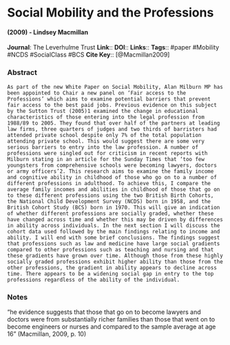 # Social Mobility and the Professions
#### (2009) - Lindsey Macmillan
**Journal**: The Leverhulme Trust
**Link**:: 
**DOI**:: 
**Links**:: 
**Tags**:: #paper #Mobility #NCDS #SocialClass #BCS 
**Cite Key**:: [@Macmillan2009]

### Abstract

```
As part of the new White Paper on Social Mobility, Alan Milburn MP has been appointed to Chair a new panel on ‘Fair access to the Professions’ which aims to examine potential barriers that prevent fair access to the best paid jobs. Previous evidence on this subject by the Sutton Trust (2005)1 examined the change in educational characteristics of those entering into the legal profession from 1988/89 to 2005. They found that over half of the partners at leading law firms, three quarters of judges and two thirds of barristers had attended private school despite only 7% of the total population attending private school. This would suggest there are some very serious barriers to entry into the law profession. A number of professions were singled out for criticism in recent reports with Milburn stating in an article for the Sunday Times that ‘too few youngsters from comprehensive schools were becoming lawyers, doctors or army officers’2. This research aims to examine the family income and cognitive ability in childhood of those who go on to a number of different professions in adulthood. To achieve this, I compare the average family incomes and abilities in childhood of those that go on to these different professions using the two British Birth Cohorts, the National Child Development Survey (NCDS) born in 1958, and the British Cohort Study (BCS) born in 1970. This will give an indication of whether different professions are socially graded, whether these have changed across time and whether this may be driven by differences in ability across individuals. In the next section I will discuss the cohort data used followed by the main findings relating to income and ability. I will end with some brief conclusions. The findings suggest that professions such as law and medicine have large social gradients compared to other professions such as teaching and nursing and that these gradients have grown over time. Although those from these highly socially graded professions exhibit higher ability than those from the other professions, the gradient in ability appears to decline across time. There appears to be a widening social gap in entry to the top professions regardless of the ability of the individual.
```

### Notes

“he evidence suggests that those that go on to become lawyers and doctors were from substantially richer families than those that went on to become engineers or nurses and compared to the sample average at age 16” (Macmillan, 2009, p. 10)